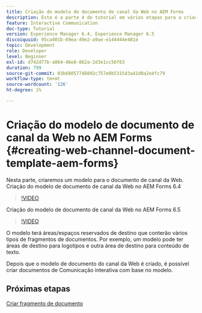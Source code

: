 ```yaml
---
title: Criação do modelo de documento de canal da Web no AEM Forms
description: Esta é a parte 4 do tutorial em várias etapas para a criação do seu primeiro documento de comunicações interativas. Nesta parte, criaremos um modelo para o documento de canal da Web.
feature: Interactive Communication
doc-type: Tutorial
version: Experience Manager 6.4, Experience Manager 6.5
discoiquuid: 95ca401b-69ea-49e2-a9ae-e144444e481e
topic: Development
role: Developer
level: Beginner
exl-id: d742d77b-a064-46e8-862a-2d3e1cc56f63
duration: 799
source-git-commit: 03b68057748892c757e0b5315d3a41d0a2e4fc79
workflow-type: tm+mt
source-wordcount: '126'
ht-degree: 1%

---
```


# Criação do modelo de documento de canal da Web no AEM Forms {#creating-web-channel-document-template-aem-forms}

Nesta parte, criaremos um modelo para o documento de canal da Web.
Criação do modelo de documento de canal da Web no AEM Forms 6.4
>[!VIDEO](https://video.tv.adobe.com/v/22342?quality=12&learn=on)

Criação do modelo de documento de canal da Web no AEM Forms 6.5
>[!VIDEO](https://video.tv.adobe.com/v/27807?quality=12&learn=on)

O modelo terá áreas/espaços reservados de destino que conterão vários tipos de fragmentos de documentos. Por exemplo, um modelo pode ter áreas de destino para logotipos e outra área de destino para conteúdo de texto.

Depois que o modelo de documento do canal da Web é criado, é possível criar documentos de Comunicação interativa com base no modelo.

## Próximas etapas

[Criar fragmento de documento](./partfive.md)
